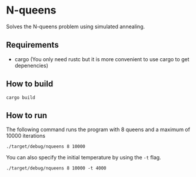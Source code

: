 # N-queens
Solves the N-queens problem using simulated annealing.

## Requirements
- cargo (You only need rustc but it is more convenient to use cargo to get
  depenencies)

## How to build
```
cargo build
```

## How to run
The following command runs the program with 8 queens and
a maximum of 10000 iterations
```
./target/debug/nqueens 8 10000
```

You can also specify the initial temperature by using the `-t` flag.
```
./target/debug/nqueens 8 10000 -t 4000
```

